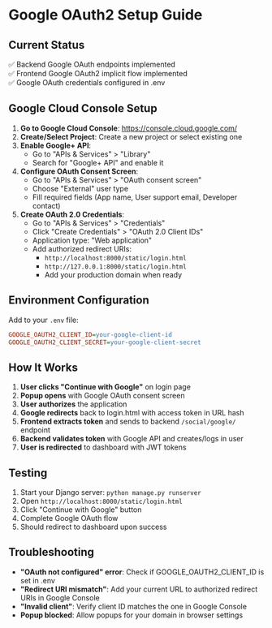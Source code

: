 # Google OAuth2 Setup Guide

## Current Status
✅ Backend Google OAuth endpoints implemented  
✅ Frontend Google OAuth2 implicit flow implemented  
✅ Google OAuth credentials configured in .env  

## Google Cloud Console Setup

1. **Go to Google Cloud Console**: https://console.cloud.google.com/
2. **Create/Select Project**: Create a new project or select existing one
3. **Enable Google+ API**: 
   - Go to "APIs & Services" > "Library"
   - Search for "Google+ API" and enable it
4. **Configure OAuth Consent Screen**:
   - Go to "APIs & Services" > "OAuth consent screen"
   - Choose "External" user type
   - Fill required fields (App name, User support email, Developer contact)
5. **Create OAuth 2.0 Credentials**:
   - Go to "APIs & Services" > "Credentials"
   - Click "Create Credentials" > "OAuth 2.0 Client IDs"
   - Application type: "Web application"
   - Add authorized redirect URIs:
     - `http://localhost:8000/static/login.html`
     - `http://127.0.0.1:8000/static/login.html`
     - Add your production domain when ready

## Environment Configuration

Add to your `.env` file:
```ini
GOOGLE_OAUTH2_CLIENT_ID=your-google-client-id
GOOGLE_OAUTH2_CLIENT_SECRET=your-google-client-secret
```

## How It Works

1. **User clicks "Continue with Google"** on login page
2. **Popup opens** with Google OAuth consent screen
3. **User authorizes** the application
4. **Google redirects** back to login.html with access token in URL hash
5. **Frontend extracts token** and sends to backend `/social/google/` endpoint
6. **Backend validates token** with Google API and creates/logs in user
7. **User is redirected** to dashboard with JWT tokens

## Testing

1. Start your Django server: `python manage.py runserver`
2. Open `http://localhost:8000/static/login.html`
3. Click "Continue with Google" button
4. Complete Google OAuth flow
5. Should redirect to dashboard upon success

## Troubleshooting

- **"OAuth not configured" error**: Check if GOOGLE_OAUTH2_CLIENT_ID is set in .env
- **"Redirect URI mismatch"**: Add your current URL to authorized redirect URIs in Google Console
- **"Invalid client"**: Verify client ID matches the one in Google Console
- **Popup blocked**: Allow popups for your domain in browser settings